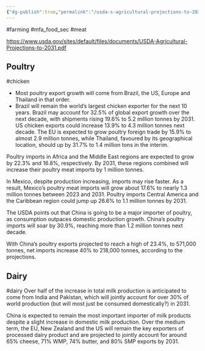 ```yaml
---
{"dg-publish":true,"permalink":"/usda-s-agricultural-projections-to-2031/","tags":["#farming","#mfa_food_sec","#meat","#chicken","#dairy"],"created":"2025-10-23T17:42:43.917+01:00","updated":"2025-10-23T18:06:08.681+01:00"}
---
```


#farming #mfa_food_sec #meat 

https://www.usda.gov/sites/default/files/documents/USDA-Agricultural-Projections-to-2031.pdf
## Poultry
#chicken 
- Most poultry export growth will come from Brazil, the US, Europe and Thailand in that order.
- Brazil will remain the world’s largest chicken exporter for the next 10 years. Brazil may account for 32.5% of global export growth over the next decade, with shipments rising 19.6% to 5.2 million tonnes by 2031. US chicken exports could increase 13.9% to 4.3 million tonnes next decade. The EU is expected to grow poultry foreign trade by 15.9% to almost 2.9 million tonnes, while Thailand, favoured by its geographical location, should up by 31.7% to 1.4 million tons in the interim.

Poultry imports in Africa and the Middle East regions are expected to grow by 22.3% and 16.8%, respectively. By 2031, these regions combined will increase their poultry meat imports by 1 million tonnes.

In Mexico, despite production increasing, imports may rise faster. As a result, Mexico’s poultry meat imports will grow about 17.6% to nearly 1.3 million tonnes between 2023 and 2031. Poultry imports Central America and the Caribbean region could jump up 26.6% to 1.1 million tonnes by 2031.

The USDA points out that China is going to be a major importer of poultry, as consumption outpaces domestic production growth. China’s poultry imports will soar by 30.9%, reaching more than 1.2 million tonnes next decade.

With China’s poultry exports projected to reach a high of 23.4%, to 571,000 tonnes, net imports increase 40% to 218,000 tonnes, according to the projections.

## Dairy
#dairy 
Over half of the increase in total milk production is anticipated to come from India and Pakistan, which will jointly account for over 30% of world production (but will most just be consumed domestically?) in 2031. 

China is expected to remain the most important importer of milk products despite a slight increase in domestic milk production. Over the medium term, the EU, New Zealand and the US will remain the key exporters of processed dairy product and are projected to jointly account for around 65% cheese, 71% WMP, 74% butter, and 80% SMP exports by 2031.